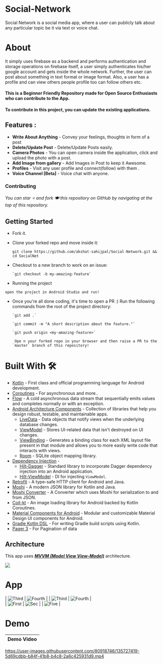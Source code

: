 # Social-Network
Social Network is a social media app, where a user can publicly talk about any particular topic be it via text or voice chat.
# About
It simply uses firebase as a backend and performs authentication and storage operations on firebase itself, a user simply authenticates his/her google account and gets inside the whole network. Further, the user can post about something in text format or image format. Also, a user has a profile and can view others people profile too can follow others etc.

#### This is a Beginner Friendly Repository made for Open Source Enthusiasts who can contribute to the App. 
#### To contribute in this project, you can update the existing applications.

## Features :

- **Write About Anything** - Convey your feelings, thoughts in form of a post 
- **Delete/Update Post** - Delete/Update Posts easily.
- **Camera Photos** - You can open camera inside the application, click and upload the photo with a post.
- **Add Image from gallery** - Add Images in Post to keep it Awesome.
- **Profiles** - Visit any user profile and connect(follow) with them .
- **Voice Channel [Beta]** - Voice chat with anyone.

### Contributing
###### You can star ⭐ and fork 🍽️ this repository on GitHub by navigating at the top of this repository.

## Getting Started
* Fork it.

* Clone your forked repo and move inside it:

     `git clone https://github.com/akshat-sahijpal/Social-Network.git && cd SocialNet`

* Checkout to a new branch to work on an issue:

      `git checkout -b my-amazing-feature`

* Running the project

`open the project in Android Studio and run!`
<br/>

* Once you're all done coding, it's time to open a PR :)
Run the following commands from the root of the project directory:

      `git add .`

      `git commit -m "A short description about the feature."`

      `git push origin <my-amazing-feature>`

       Ope n your forked repo in your browser and then raise a PR to the `master` branch of this repository!

# Built With 🛠
- [Kotlin](https://kotlinlang.org/) - First class and official programming language for Android development.
- [Coroutines](https://kotlinlang.org/docs/reference/coroutines-overview.html) - For asynchronous and more..
- [Flow](https://kotlin.github.io/kotlinx.coroutines/kotlinx-coroutines-core/kotlinx.coroutines.flow/-flow/) - A cold asynchronous data stream that sequentially emits values and completes normally or with an exception.
- [Android Architecture Components](https://developer.android.com/topic/libraries/architecture) - Collection of libraries that help you design robust, testable, and maintainable apps.
  - [LiveData](https://developer.android.com/topic/libraries/architecture/livedata) - Data objects that notify views when the underlying database changes.
  - [ViewModel](https://developer.android.com/topic/libraries/architecture/viewmodel) - Stores UI-related data that isn't destroyed on UI changes. 
  - [ViewBinding](https://developer.android.com/topic/libraries/view-binding) - Generates a binding class for each XML layout file present in that module and allows you to more easily write code that interacts with views.
  - [Room](https://developer.android.com/topic/libraries/architecture/room) - SQLite object mapping library.
- [Dependency Injection](https://developer.android.com/training/dependency-injection) - 
  - [Hilt-Dagger](https://dagger.dev/hilt/) - Standard library to incorporate Dagger dependency injection into an Android application.
  - [Hilt-ViewModel](https://developer.android.com/training/dependency-injection/hilt-jetpack) - DI for injecting `ViewModel`.
- [Retrofit](https://square.github.io/retrofit/) - A type-safe HTTP client for Android and Java.
- [Moshi](https://github.com/square/moshi) - A modern JSON library for Kotlin and Java.
- [Moshi Converter](https://github.com/square/retrofit/tree/master/retrofit-converters/moshi) - A Converter which uses Moshi for serialization to and from JSON.
- [Coil-kt](https://coil-kt.github.io/coil/) - An image loading library for Android backed by Kotlin Coroutines.
- [Material Components for Android](https://github.com/material-components/material-components-android) - Modular and customizable Material Design UI components for Android.
- [Gradle Kotlin DSL](https://docs.gradle.org/current/userguide/kotlin_dsl.html) - For writing Gradle build scripts using Kotlin.
- [Pager 3](https://developer.android.com/reference/kotlin/androidx/paging/Pager) - For Pagination of data
## Architecture
This app uses [***MVVM (Model View View-Model)***](https://developer.android.com/jetpack/docs/guide#recommended-app-arch) architecture.

![](https://developer.android.com/topic/libraries/architecture/images/final-architecture.png)
# App 
| ![Third](https://user-images.githubusercontent.com/80918746/135667016-a6ba8901-5f78-4c4c-9f68-504365b2b5b9.png) | ![Fourth](https://user-images.githubusercontent.com/80918746/135667060-9d6a3b9e-5285-40ea-aec4-f7ddcb3eed64.png) |
| ![Third](https://user-images.githubusercontent.com/80918746/135727192-6e8bc0c8-9fc1-4622-8c05-af9449bf814d.png) | ![Fourth](https://user-images.githubusercontent.com/80918746/135667277-30199145-7d6b-4617-9e31-88026c239779.png) |  
| ![First](https://user-images.githubusercontent.com/80918746/135666196-46d4e5f1-4bc3-4b8a-89f4-a592d0c1425c.png) | ![Sec](https://user-images.githubusercontent.com/80918746/135666256-4aee9312-d1c5-46ff-801c-b7e0e2e57a82.png) |
| ![Five](https://user-images.githubusercontent.com/80918746/135985286-cc4aaba9-929b-4887-9c5d-28847e2932a8.jpg) | 
 
 
# Demo
| Demo Video |
|:-:|

https://user-images.githubusercontent.com/80918746/135727419-5d69cdbb-b84f-41b8-b4c8-2a6c425931d9.mp4

